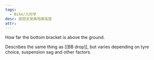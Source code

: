 ```yaml
---
tags:
  - Bike/几何学
desc: 底部支架离地面高度
attr: 
---
```


How far the bottom bracket is above the ground.

Describes the same thing as [[BB drop]], but varies depending on tyre choice, suspension sag and other factors.